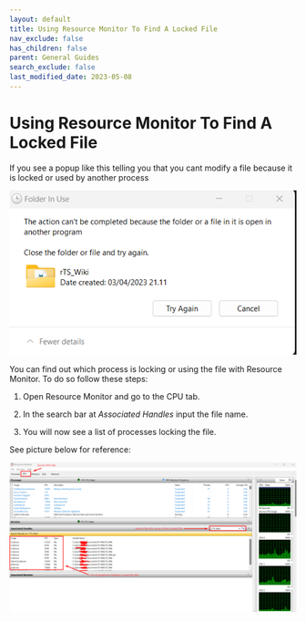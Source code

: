 ```yaml
---
layout: default
title: Using Resource Monitor To Find A Locked File
nav_exclude: false
has_children: false
parent: General Guides
search_exclude: false
last_modified_date: 2023-05-08
---
```


# Using Resource Monitor To Find A Locked File

If you see a popup like this telling you that you cant modify a file because it is locked or used by another process

![folderInUse.png](/assets/resource-monitor/folderInUse.png)

You can find out which process is locking or using the file with Resource Monitor. To do so follow these steps:

1. Open Resource Monitor and go to the CPU tab.

2. In the search bar at *Associated Handles* input the file name.

3. You will now see a list of processes locking the file.

See picture below for reference:

![rsmLockedFile.png](/assets/resource-monitor/rsmLockedFile.png)
